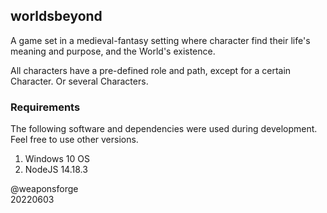 ## worldsbeyond

A game set in a medieval-fantasy setting where character find their life's meaning and purpose, and the World's existence.

All characters have a pre-defined role and path, except for a certain Character. Or several Characters.

### Requirements

The following software and dependencies were used during development. Feel free to use other versions.

1. Windows 10 OS
2. NodeJS 14.18.3

@weaponsforge  
20220603
